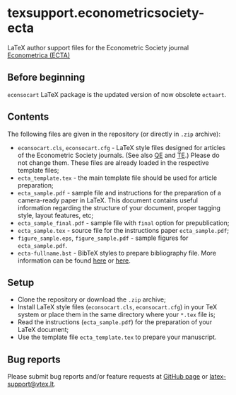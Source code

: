 # texsupport.econometricsociety-ecta

LaTeX author support files for the Econometric Society journal 
[Econometrica (ECTA)](https://www.econometricsociety.org/publications/econometrica/browse)

## Before beginning

`econsocart` LaTeX package is the updated version of now obsolete `ectaart`.

## Contents

The following files are given in the repository (or directly in `.zip` archive):

-   `econsocart.cls`, `econsocart.cfg` - LaTeX style files designed for articles of the Econometric Society journals. 
    (See also [QE](https://github.com/vtex-soft/texsupport.econometricsociety-qe) and [TE](https://github.com/vtex-soft/texsupport.econometricsociety-te).)
    Please do not change them. These files are already loaded in the respective template files;
-   `ecta_template.tex` - the main template file should be used for article preparation;
-   `ecta_sample.pdf` - sample file and instructions for the preparation of a
    camera-ready paper in LaTeX. This document contains useful information regarding the structure 
    of your document, proper tagging style, layout features, etc;
-   `ecta_sample_final.pdf` - sample file with `final` option for prepublication;
-   `ecta_sample.tex` - source file for the instructions paper `ecta_sample.pdf`;
-   `figure_sample.eps`, `figure_sample.pdf` - sample figures for `ecta_sample.pdf`.
-   `ecta-fullname.bst` - BibTeX styles to prepare bibliography file.
    More information can be found [here](http://www.bibtex.org/Using/) 
    or [here](https://www.latex-tutorial.com/tutorials/bibtex/).

## Setup

-   Clone the repository or download the `.zip` archive;
-   Install LaTeX style files (`econsocart.cls`, `econsocart.cfg`) in your TeX system or 
    place them in the same directory where your `*.tex` file is;
-   Read the instructions (`ecta_sample.pdf`) for the preparation of your LaTeX document;
-   Use the template file `ecta_template.tex` to prepare your manuscript.

## Bug reports

Please submit bug reports and/or feature requests
at [GitHub page](https://github.com/vtex-soft/texsupport.econometricsociety-ecta/issues) or 
[latex-support@vtex.lt](mailto:latex-support@vtex.lt).

